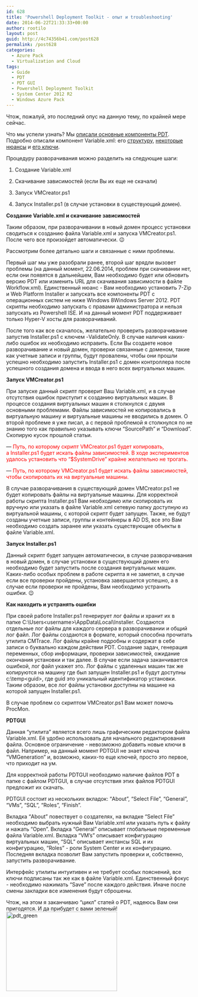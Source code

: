 ```yaml
---
id: 628
title: 'Powershell Deployment Toolkit - опыт и troubleshooting'
date: 2014-06-22T21:33:33+00:00
author: rootilo
layout: post
guid: http://4c74356b41.com/post628
permalink: /post628
categories:
  - Azure Pack
  - Virtualization and Cloud
tags:
  - Guide
  - PDT
  - PDT GUI
  - Powershell Deployment Toolkit
  - System Center 2012 R2
  - Windows Azure Pack
---
```

Чтож, пожалуй, это последний опус на данную тему, по крайней мере сейчас.
  
Что мы успели узнать? Мы [описали основные компоненты PDT](http://4c74356b41.com/post485). Подробно описали компонент Variable.xml: его [структуру](http://4c74356b41.com/post546), [некоторые нюансы](http://4c74356b41.com/post593) и [его ключи](http://4c74356b41.com/post580).

Процедуру разворачивания можно разделить на следующие шаги:
  
1. Создание Variable.xml
  
2. Скачивание зависимостей (если Вы их еще не скачали)
  
3. Запуск VMCreator.ps1
  
4. Запуск Installer.ps1 (в случае установки в существующий домен).

**Создание Variable.xml и скачивание зависимостей**
  
Таким образом, при разворачивании в новый домен процесс установки сводиться к созданию файла Variable.xml и запуска VMCreator.ps1. После чего все произойдет автоматически. 😉
  
Рассмотрим более детально шаги и связанные с ними проблемы.

Первый шаг мы уже разобрали ранее, второй шаг врядли вызовет проблемы (на данный момент, 22.06.2014, проблем при скачивании нет, если они появятся в дальнейшем, Вам необходимо будет или обновить версию PDT или изменить URL для скачивания зависимости в файле Workflow.xml). Единственный нюанс - Вам необходимо установить 7-Zip и Web Platform Installer и запускать все компоненты PDT с операционных систем не ниже Windows 8Windows Server 2012. PDT скрипты необходимо запускать с правами администратора и нельзя запускать из Powershell ISE. И на данный момент PDT поддерживает только Hyper-V хосты для разворачиваний.

После того как все скачалось, желательно проверить разворачивание запустив Installer.ps1 с ключем -ValidateOnly. В случае наличия каких-либо ошибок их необходимо исправить. Если Вы создаете новое разворачивание и новый домен, проверки связанные с доменом, такие как учетные записи и группы, будут провалены, чтобы они прошли успешно необходимо запустить Installer.ps1 с домен контроллера после успешного создания домена и ввода в него всех виртуальных машин.

**Запуск VMCreator.ps1**
  
При запуске данный скрипт проверит Ваш Variable.xml, и в случае отсутствия ошибок приступит к созданию виртуальных машин. В процессе создания виртуальных машин я столкнулся с двумя основными проблемами. Файлы зависимостей не копировались в виртуальную машину и виртуальные машины не вводились в домен. О второй проблеме я уже писал, а с первой проблемой я столкнулся по не знанию того как правильно указывать ключи &#8220;SourcePath&#8221; и &#8220;Download&#8221;. Скопирую кусок прошлой статьи.
  
<Variable Name=&#8221;SourcePath&#8221; Value=&#8221;$SystemDriveInstaller&#8221; /> — <span style="color: #ff0000;">Путь, по которому скрипт VMCreator.ps1 будет копировать, а Installer.ps1 будет искать файлы зависимостей. В ходе экспериментов удалось установить что &#8220;$SystemDrive&#8221; крайне желательно не трогать.</span>
  
<Variable Name=&#8221;Download&#8221; Value=&#8221;C:Installer&#8221; /> — <span style="color: #ff0000;">Путь, по которому VMCreator.ps1 будет искать файлы зависимостей, чтобы скопировать их на виртуальные машины.</span>
  
В случае разворачивания в существующий домен VMCreator.ps1 не будет копировать файлы на виртуальные машины. Для корректной работы скрипта Installer.ps1 Вам необходимо или скопировать их вручную или указать в файле Variable.xml сетевую папку доступную из виртуальной машины, с которой скрипт будет запущен. Также, не будут созданы учетные записи, группы и контейнеры в AD DS, все это Вам необходимо создать заранее или указать существующие объекты в файле Variable.xml.

**Запуск Installer.ps1**
  
Данный скрипт будет запущен автоматически, в случае разворачивания в новый домен, в случае установки в существующий домен его необходимо будет запустить после создания виртуальных машин. Каких-либо особых проблем в работе скрипта я не заметил, в случае если все проверки пройдены, установка завершается успешно, а в случае если проверки не пройдены, Вам необходимо устранить ошибки. 😉

**Как находить и устранять ошибки**
  
При своей работе Installer.ps1 генерирует лог файлы и хранит их в папке C:\Users\<username>\AppData\Local\Installer. Создаются отдельные лог файлы для каждого сервера в разворачивании и общий лог файл. Лог файлы создаются в формате, который способна прочитать утилита CMTrace. Лог файлы крайне подробны и содержат в себе записи о буквально каждом действии PDT. Создание задач, генерация переменных, сбор информации, проверки зависимостей, ожидание окончания установки и так далее. В случае если задача заканчивается ошибкой, лог файл укажет это. Лог файлы с удаленных машин так же копируются на машину где был запущен Installer.ps1 и будут доступны c:\temp\<guid>, где guid это уникальный идентификатор установки. Таким образом, все лог файлы установки доступны на машине на которой запущен Installer.ps1.
  
В случае проблем со скриптом VMCreator.ps1 Вам может помочь ProcMon.

**PDTGUI**
  
Данная &#8220;утилита&#8221; является всего лишь графическим редактором файла Variable.xml. Её удобно использовать для начального редактирования файла. Основное ограничение - невозможно добавить новые ключи в файл. Например, на данный момент PDTGUI не знает ключа &#8220;VMGeneration&#8221; и, возможно, каких-то еще ключей, просто это первое, что приходит на ум.
  
Для корректной работы PDTGUI необходимо наличие файлов PDT в папке с файлом PDTGUI, в случае отсутствия этих файлов PDTGUI предложит их скачать.
  
PDTGUI состоит из нескольких вкладок: &#8220;About&#8221;, &#8220;Select File&#8221;, &#8220;General&#8221;, &#8220;VMs&#8221;, &#8220;SQL&#8221;, &#8220;Roles&#8221;, &#8220;Finish&#8221;.
  
Вкладка &#8220;About&#8221; повествует о создателях, на вкладке &#8220;Select File&#8221; необходимо выбрать нужный Вам Variable.xml или указать путь к файлу и нажать &#8220;Open&#8221;. Вкладка &#8220;General&#8221; описывает глобальные переменные файла Variable.xml. Вкладка &#8220;VM&#8217;s&#8221; описывает конфигурацию виртуальных машин, &#8220;SQL&#8221; описывает инстансы SQL и их конфигурацию, &#8220;Roles&#8221; - роли System Center и их конфигурацию. Последняя вкладка позволит Вам запустить проверки и, собственно, запустить разворачивание.
  
Интерфейс утилиты интуитивен и не требует особых пояснений, все ключи подписаны так же как в файле Variable.xml. Единственный фокус - необходимо нажимать &#8220;Save&#8221; после каждого действия. Иначе после смены закладки все изменения будут сброшены.

Чтож, на этом я заканчиваю &#8220;цикл&#8221; статей о PDT, надеюсь Вам они пригодятся. И да прибудет с вами зеленый!  
<a href="http://4c74356b41.com/wp-content/uploads/2016/02/pdt_green.jpg" rel="attachment wp-att-4791"><img src="http://4c74356b41.com/wp-content/uploads/2016/02/pdt_green-300x215.jpg" alt="pdt_green" width="300" height="215" /></a>